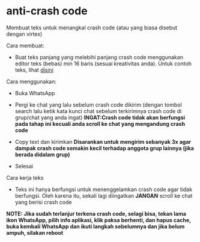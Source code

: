 # anti-crash code
Membuat teks untuk menangkal crash code (atau yang biasa disebut dengan virtex)

Cara membuat:
- Buat teks panjang yang melebihi panjang crash code menggunakan editor teks (bebas) min 16 baris (sesuai kreativitas anda). Untuk contoh teks, lihat [disini](https://github.com/O7zSO31IVg/anti-crash-code/raw/main/contoh.txt)

Cara menggunakan:
- Buka WhatsApp

- Pergi ke chat yang lalu sebelum crash code dikirim (dengan tombol search lalu ketik kata kunci chat sebelum terkirimnya crash code di grup/chat yang anda ingat) **INGAT:Crash code tidak akan berfungsi pada tahap ini kecuali anda scroll ke chat yang mengandung crash code**

- Copy text dan kirimkan **Disarankan untuk mengirim sebanyak 3x agar dampak crash code semakin kecil terhadap anggota grup lainnya (jika berada didalam grup)**

- Selesai

Cara kerja teks
- Teks ini hanya berfungsi untuk menenggelamkan crash code agar tidak berfungsi. Oleh karena itu, sekali lagi diingatkan **JANGAN** scroll ke chat yang berisi crash code

**NOTE: Jika sudah terlanjur terkena crash code, selagi bisa, tekan lama ikon WhatsApp, pilih info aplikasi, klik paksa berhenti, dan hapus cache, buka kembali WhatsApp dan ikuti langkah sebelumnya dan jika belum ampuh, silakan reboot**
